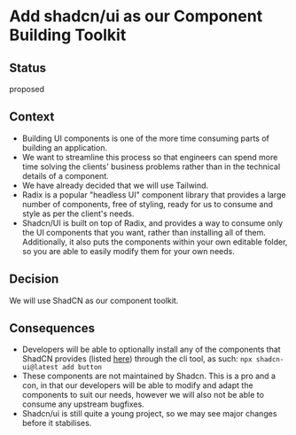 # Add shadcn/ui as our Component Building Toolkit

## Status

proposed

## Context

- Building UI components is one of the more time consuming parts of building an application.
- We want to streamline this process so that engineers can spend more time solving the clients' business problems rather than in the technical details of a component.
- We have already decided that we will use Tailwind.
- Radix is a popular "headless UI" component library that provides a large number of components, free of styling, ready for us to consume and style as per the client's needs.
- Shadcn/UI is built on top of Radix, and provides a way to consume only the UI components that you want, rather than installing all of them. Additionally, it also puts the components within your own editable folder, so you are able to easily modify them for your own needs.

## Decision

We will use ShadCN as our component toolkit.

## Consequences

- Developers will be able to optionally install any of the components that ShadCN provides (listed [here](https://ui.shadcn.com/docs/)) through the cli tool, as such: `npx shadcn-ui@latest add button`
- These components are not maintained by Shadcn. This is a pro and a con, in that our developers will be able to modify and adapt the components to suit our needs, however we will also not be able to consume any upstream bugfixes.
- Shadcn/ui is still quite a young project, so we may see major changes before it stabilises.
